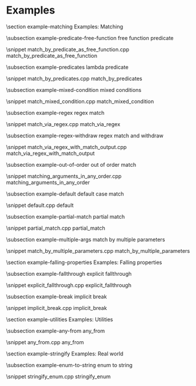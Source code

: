 Examples
========

\section example-matching Examples: Matching

\subsection example-predicate-free-function free function predicate

\snippet match_by_predicate_as_free_function.cpp match_by_predicate_as_free_function

\subsection example-predicates lambda predicate

\snippet match_by_predicates.cpp match_by_predicates

\subsection example-mixed-condition mixed conditions

\snippet match_mixed_condition.cpp match_mixed_condition

\subsection example-regex regex match

\snippet match_via_regex.cpp match_via_regex

\subsection example-regex-withdraw regex match and withdraw

\snippet match_via_regex_with_match_output.cpp match_via_regex_with_match_output

\subsection example-out-of-order out of order match

\snippet matching_arguments_in_any_order.cpp matching_arguments_in_any_order

\subsection example-default default case match

\snippet default.cpp default

\subsection example-partial-match partial match

\snippet partial_match.cpp partial_match

\subsection example-multiple-args match by multiple parameters

\snippet match_by_multiple_parameters.cpp match_by_multiple_parameters

\section example-falling-properties Examples: Falling properties

\subsection example-fallthrough explicit fallthrough

\snippet explicit_fallthrough.cpp explicit_fallthrough

\subsection example-break implicit break

\snippet implicit_break.cpp implicit_break

\section example-utilities Examples: Utilities

\subsection example-any-from any_from

\snippet any_from.cpp any_from

\section example-stringify Examples: Real world

\subsection example-enum-to-string enum to string

\snippet stringify_enum.cpp stringify_enum


